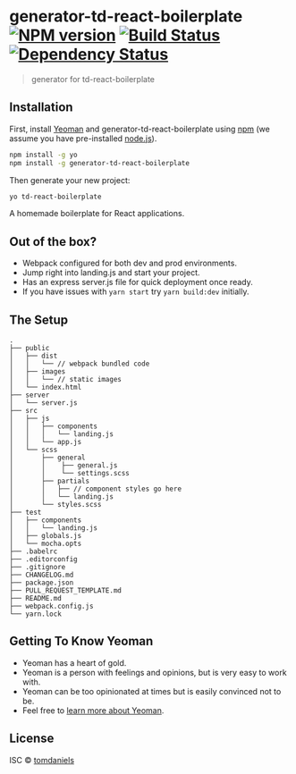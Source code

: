# generator-td-react-boilerplate [![NPM version][npm-image]][npm-url] [![Build Status][travis-image]][travis-url] [![Dependency Status][daviddm-image]][daviddm-url]
> generator for td-react-boilerplate

## Installation

First, install [Yeoman](http://yeoman.io) and generator-td-react-boilerplate using [npm](https://www.npmjs.com/) (we assume you have pre-installed [node.js](https://nodejs.org/)).

```bash
npm install -g yo
npm install -g generator-td-react-boilerplate
```

Then generate your new project:

```bash
yo td-react-boilerplate
```

A homemade boilerplate for React applications.

## Out of the box?

- Webpack configured for both dev and prod environments.
- Jump right into landing.js and start your project.
- Has an express server.js file for quick deployment once ready.
- If you have issues with `yarn start` try `yarn build:dev` initially.

## The Setup

```
.
├── public
│   ├── dist
│   │   └── // webpack bundled code
│   ├── images
│   │   └── // static images
│   └── index.html
├── server
│   └── server.js
├── src
│   ├── js
│   │   ├── components
│   │   │   └── landing.js
│   │   └── app.js
│   └── scss
│       ├── general
│       │    ├── general.js
│       │    └── settings.scss
│       ├── partials
│       │   ├── // component styles go here
│       │   └── landing.js
│       └── styles.scss
├── test
│   ├── components
│   │   └── landing.js
│   ├── globals.js
│   └── mocha.opts
├── .babelrc
├── .editorconfig
├── .gitignore
├── CHANGELOG.md
├── package.json
├── PULL_REQUEST_TEMPLATE.md
├── README.md
├── webpack.config.js
└── yarn.lock
```

## Getting To Know Yeoman

 * Yeoman has a heart of gold.
 * Yeoman is a person with feelings and opinions, but is very easy to work with.
 * Yeoman can be too opinionated at times but is easily convinced not to be.
 * Feel free to [learn more about Yeoman](http://yeoman.io/).

## License

ISC © [tomdaniels](https://github.com/tomdaniels)


[npm-image]: https://badge.fury.io/js/generator-td-react-boilerplate.svg
[npm-url]: https://npmjs.org/package/generator-td-react-boilerplate
[travis-image]: https://travis-ci.org/tomdaniels/generator-td-react-boilerplate.svg?branch=master
[travis-url]: https://travis-ci.org/tomdaniels/generator-td-react-boilerplate
[daviddm-image]: https://david-dm.org/tomdaniels/generator-td-react-boilerplate.svg?theme=shields.io
[daviddm-url]: https://david-dm.org/tomdaniels/generator-td-react-boilerplate
